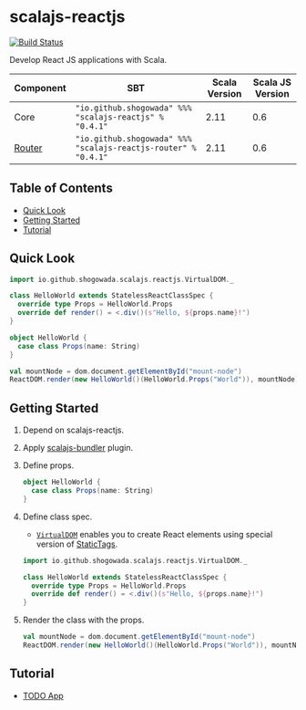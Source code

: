 # scalajs-reactjs

[![Build Status](https://travis-ci.org/shogowada/scalajs-reactjs.svg?branch=master)](https://travis-ci.org/shogowada/scalajs-reactjs)

Develop React JS applications with Scala.

|Component|SBT|Scala Version|Scala JS Version|
|---|---|---|---|
|Core|```"io.github.shogowada" %%% "scalajs-reactjs" % "0.4.1"```|2.11|0.6|
|[Router](/router)|```"io.github.shogowada" %%% "scalajs-reactjs-router" % "0.4.1"```|2.11|0.6|

## Table of Contents

- [Quick Look](#quick-look)
- [Getting Started](#getting-started)
- [Tutorial](#tutorial)

## Quick Look

```scala
import io.github.shogowada.scalajs.reactjs.VirtualDOM._

class HelloWorld extends StatelessReactClassSpec {
  override type Props = HelloWorld.Props
  override def render() = <.div()(s"Hello, ${props.name}!")
}

object HelloWorld {
  case class Props(name: String)
}

val mountNode = dom.document.getElementById("mount-node")
ReactDOM.render(new HelloWorld()(HelloWorld.Props("World")), mountNode)
```

## Getting Started

1. Depend on scalajs-reactjs.

2. Apply [scalajs-bundler](https://scalacenter.github.io/scalajs-bundler/getting-started.html) plugin.

3. Define props.

    ```scala
    object HelloWorld {
      case class Props(name: String)
    }
    ```

4. Define class spec.
    - [```VirtualDOM```](core/src/main/scala/io/github/shogowada/scalajs/reactjs/VirtualDOM.scala) enables you to create React elements using special version of [StaticTags](https://github.com/shogowada/statictags).

    ```scala
    import io.github.shogowada.scalajs.reactjs.VirtualDOM._

    class HelloWorld extends StatelessReactClassSpec {
      override type Props = HelloWorld.Props
      override def render() = <.div()(s"Hello, ${props.name}!")
    }
    ```

5. Render the class with the props.

    ```scala
    val mountNode = dom.document.getElementById("mount-node")
    ReactDOM.render(new HelloWorld()(HelloWorld.Props("World")), mountNode)
    ```

## Tutorial

- [TODO App](example/todo-app)
